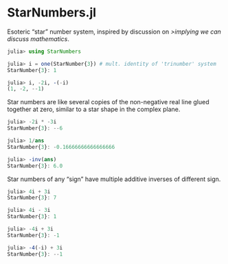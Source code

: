 # StarNumbers.jl
Esoteric “star” number system, inspired by discussion on _>implying we can discuss mathematics_.

```julia
julia> using StarNumbers

julia> i = one(StarNumber{3}) # mult. identity of 'trinumber' system
StarNumber{3}: 1

julia> i, -2i, -(-i)
(1, -2, --1)
```

Star numbers are like several copies of the non-negative real line glued together at zero, similar to a star shape in the complex plane.

```julia
julia> -2i * -3i
StarNumber{3}: --6

julia> 1/ans
StarNumber{3}: -0.16666666666666666

julia> -inv(ans)
StarNumber{3}: 6.0
```

Star numbers of any “sign” have multiple additive inverses of different sign.

```julia
julia> 4i + 3i
StarNumber{3}: 7

julia> 4i - 3i
StarNumber{3}: 1

julia> -4i + 3i
StarNumber{3}: -1

julia> -4(-i) + 3i
StarNumber{3}: --1
```
